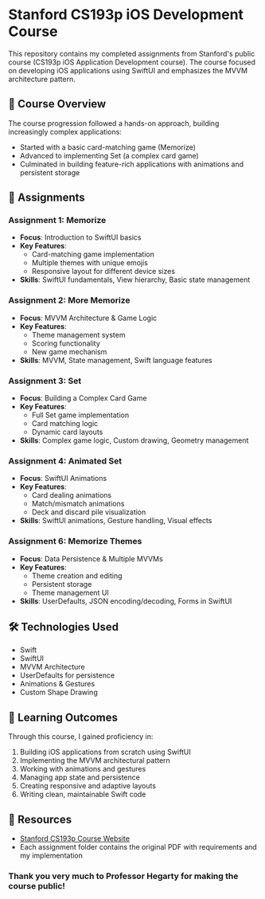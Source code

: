 # Stanford CS193p iOS Development Course

This repository contains my completed assignments from Stanford's public course (CS193p iOS Application Development course). The course focused on developing iOS applications using SwiftUI and emphasizes the MVVM architecture pattern.

## 🎯 Course Overview

The course progression followed a hands-on approach, building increasingly complex applications:
- Started with a basic card-matching game (Memorize)
- Advanced to implementing Set (a complex card game)
- Culminated in building feature-rich applications with animations and persistent storage

## 📱 Assignments

### Assignment 1: Memorize
- **Focus**: Introduction to SwiftUI basics
- **Key Features**:
  - Card-matching game implementation
  - Multiple themes with unique emojis
  - Responsive layout for different device sizes
- **Skills**: SwiftUI fundamentals, View hierarchy, Basic state management

### Assignment 2: More Memorize
- **Focus**: MVVM Architecture & Game Logic
- **Key Features**:
  - Theme management system
  - Scoring functionality
  - New game mechanism
- **Skills**: MVVM, State management, Swift language features

### Assignment 3: Set
- **Focus**: Building a Complex Card Game
- **Key Features**:
  - Full Set game implementation
  - Card matching logic
  - Dynamic card layouts
- **Skills**: Complex game logic, Custom drawing, Geometry management

### Assignment 4: Animated Set
- **Focus**: SwiftUI Animations
- **Key Features**:
  - Card dealing animations
  - Match/mismatch animations
  - Deck and discard pile visualization
- **Skills**: SwiftUI animations, Gesture handling, Visual effects

### Assignment 6: Memorize Themes
- **Focus**: Data Persistence & Multiple MVVMs
- **Key Features**:
  - Theme creation and editing
  - Persistent storage
  - Theme management UI
- **Skills**: UserDefaults, JSON encoding/decoding, Forms in SwiftUI

## 🛠 Technologies Used

- Swift
- SwiftUI
- MVVM Architecture
- UserDefaults for persistence
- Animations & Gestures
- Custom Shape Drawing

## 📖 Learning Outcomes

Through this course, I gained proficiency in:
1. Building iOS applications from scratch using SwiftUI
2. Implementing the MVVM architectural pattern
3. Working with animations and gestures
4. Managing app state and persistence
5. Creating responsive and adaptive layouts
6. Writing clean, maintainable Swift code

## 🔗 Resources

- [Stanford CS193p Course Website](https://cs193p.sites.stanford.edu/)
- Each assignment folder contains the original PDF with requirements and my implementation

### Thank you very much to Professor Hegarty for making the course public!
